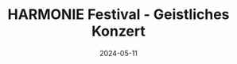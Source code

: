 ---
date: 2024-05-11
title: HARMONIE Festival - Geistliches Konzert
zip: 65551
address: Lindenholzhausen - Pfarrkirche St. Jakobus
time: "15:00"
show: true
---